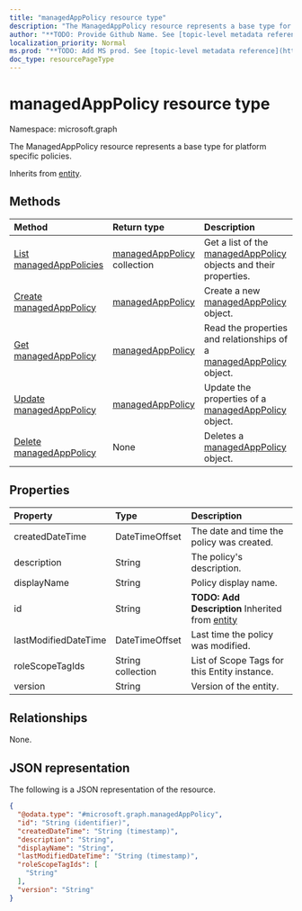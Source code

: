 ```yaml
---
title: "managedAppPolicy resource type"
description: "The ManagedAppPolicy resource represents a base type for platform specific policies."
author: "**TODO: Provide Github Name. See [topic-level metadata reference](https://msgo.azurewebsites.net/add/document/guidelines/metadata.html#topic-level-metadata)**"
localization_priority: Normal
ms.prod: "**TODO: Add MS prod. See [topic-level metadata reference](https://msgo.azurewebsites.net/add/document/guidelines/metadata.html#topic-level-metadata)**"
doc_type: resourcePageType
---
```


# managedAppPolicy resource type

Namespace: microsoft.graph



The ManagedAppPolicy resource represents a base type for platform specific policies.


Inherits from [entity](../resources/entity.md).

## Methods
|Method|Return type|Description|
|:---|:---|:---|
|[List managedAppPolicies](../api/managedapppolicy-list.md)|[managedAppPolicy](../resources/managedapppolicy.md) collection|Get a list of the [managedAppPolicy](../resources/managedapppolicy.md) objects and their properties.|
|[Create managedAppPolicy](../api/managedapppolicy-create.md)|[managedAppPolicy](../resources/managedapppolicy.md)|Create a new [managedAppPolicy](../resources/managedapppolicy.md) object.|
|[Get managedAppPolicy](../api/managedapppolicy-get.md)|[managedAppPolicy](../resources/managedapppolicy.md)|Read the properties and relationships of a [managedAppPolicy](../resources/managedapppolicy.md) object.|
|[Update managedAppPolicy](../api/managedapppolicy-update.md)|[managedAppPolicy](../resources/managedapppolicy.md)|Update the properties of a [managedAppPolicy](../resources/managedapppolicy.md) object.|
|[Delete managedAppPolicy](../api/managedapppolicy-delete.md)|None|Deletes a [managedAppPolicy](../resources/managedapppolicy.md) object.|

## Properties
|Property|Type|Description|
|:---|:---|:---|
|createdDateTime|DateTimeOffset|The date and time the policy was created.|
|description|String|The policy's description.|
|displayName|String|Policy display name.|
|id|String|**TODO: Add Description** Inherited from [entity](../resources/entity.md)|
|lastModifiedDateTime|DateTimeOffset|Last time the policy was modified.|
|roleScopeTagIds|String collection|List of Scope Tags for this Entity instance.|
|version|String|Version of the entity.|

## Relationships
None.

## JSON representation
The following is a JSON representation of the resource.
<!-- {
  "blockType": "resource",
  "keyProperty": "id",
  "@odata.type": "microsoft.graph.managedAppPolicy",
  "baseType": "microsoft.graph.entity",
  "openType": false
}
-->
``` json
{
  "@odata.type": "#microsoft.graph.managedAppPolicy",
  "id": "String (identifier)",
  "createdDateTime": "String (timestamp)",
  "description": "String",
  "displayName": "String",
  "lastModifiedDateTime": "String (timestamp)",
  "roleScopeTagIds": [
    "String"
  ],
  "version": "String"
}
```

